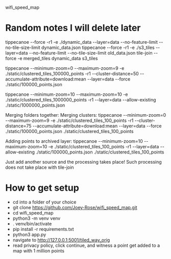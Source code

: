 wifi_speed_map

# Random notes I will delete later
tippecanoe --force -r1 -e ./dynamic_data --layer=data --no-feature-limit --no-tile-size-limit dynamic_data.json
tippecanoe --force -r1 -e ./s3_tiles --layer=data --no-feature-limit --no-tile-size-limit old_data.json
tile-join --force -e merged_tiles dynamic_data s3_tiles

tippecanoe --minimum-zoom=0 --maximum-zoom=9 -e ./static/clustered_tiles_100000_points -r1  --cluster-distance=50 --accumulate-attribute=download:mean --layer=data --force ./static/100000_points.json

tippecanoe --minimum-zoom=10 --maximum-zoom=10 -e ./static/clustered_tiles_1000000_points -r1 --layer=data --allow-existing ./static/1000000_points.json

Merging folders together:
Merging clusters: tippecanoe --minimum-zoom=0 --maximum-zoom=9 -e ./static/clustered_tiles_100_points -r1  --cluster-distance=75 --accumulate-attribute=download:mean --layer=data --force ./static/100000_points.json ./static/clustered_tiles_100_points

Adding points to archived layer: tippecanoe --minimum-zoom=10 --maximum-zoom=10 -e ./static/clustered_tiles_100_points -r1 --layer=data --allow-existing ./static/100000_points.json ./static/clustered_tiles_100_points

Just add another source and the processing takes place! Such processing does not take place with tile-join

# How to get setup
- cd into a folder of your choice
- git clone https://github.com/Joey-Rose/wifi_speed_map.git
- cd wifi_speed_map
- python3 -m venv venv
- . venv/bin/activate
- pip install -r requirements.txt
- python3 app.py
- navigate to http://127.0.0.1:5001/tiled_way_orig
- read privacy policy, click continue, and witness a point get added to a map with 1 million points